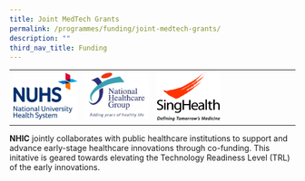 ```yaml
---
title: Joint MedTech Grants
permalink: /programmes/funding/joint-medtech-grants/
description: ""
third_nav_title: Funding
---
```

<table>
   <tbody>
      <tr>
         <td width="25%">
            <a href="/funding/joint-medtech-grants/nuhs/">
            <img src="/images/nuhslogo.png">
            </a>
				</td>         
         <td width="25%">
            <a href="/funding/joint-medtech-grants/nhg/">
            <img src="/images/nhglogo.PNG">
            </a>
         </td>
         <td width="25%">
            <a href="/funding/joint-medtech-grants/singhealth/">
            <img src="/images/sglogo.jpg">
            </a>
         </td><td>
         </td>
      </tr>
   </tbody>
</table>


**NHIC** jointly collaborates with public healthcare institutions to support and advance early-stage healthcare innovations through co-funding. This initative is geared towards elevating the Technology Readiness Level (TRL) of the early innovations.